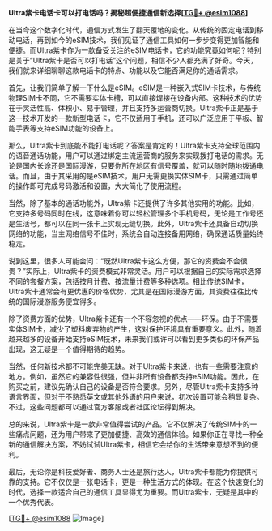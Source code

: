 **Ultra紫卡电话卡可以打电话吗？揭秘超便捷通信新选择[[TG💪+ @esim1088](https://t.me/s/esim1088)]**

在当今这个数字化时代，通信方式发生了翻天覆地的变化。从传统的固定电话到移动电话，再到如今的eSIM技术，我们见证了通信工具如何一步步变得更加智能和便捷。而Ultra紫卡作为一款备受关注的eSIM电话卡，它的功能究竟如何呢？特别是关于“Ultra紫卡是否可以打电话”这个问题，相信不少人都充满了好奇。今天，我们就来详细聊聊这款电话卡的特点、功能以及它能否满足你的通话需求。

首先，让我们简单了解一下什么是eSIM。eSIM是一种嵌入式SIM卡技术，与传统物理SIM卡不同，它不需要实体卡槽，可以直接焊接在设备内部。这种技术的优势在于灵活性高、体积小、易于管理，并且支持多运营商切换。Ultra紫卡正是基于这一技术开发的一款新型电话卡，它不仅适用于手机，还可以广泛应用于平板、智能手表等支持eSIM功能的设备上。

那么，Ultra紫卡到底能不能打电话呢？答案是肯定的！Ultra紫卡支持全球范围内的语音通话功能，用户可以通过绑定主流运营商的服务来实现拨打电话的需求。无论是国内长途还是国际漫游，只要你所在地区有信号覆盖，就可以随时随地拨通电话。而且，由于其采用的是eSIM技术，用户无需更换实体SIM卡，只需通过简单的操作即可完成号码激活和设置，大大简化了使用流程。

当然，除了基本的通话功能外，Ultra紫卡还提供了许多其他实用的功能。比如，它支持多号码同时在线，这意味着你可以轻松管理多个手机号码，无论是工作号还是生活号，都可以在同一张卡上实现无缝切换。此外，Ultra紫卡还具备自动切换网络的功能，当主网络信号不佳时，系统会自动连接备用网络，确保通话质量始终稳定。

说到这里，很多人可能会问：“既然Ultra紫卡这么方便，那它的资费会不会很贵？”实际上，Ultra紫卡的资费模式非常灵活。用户可以根据自己的实际需求选择不同的套餐方案，包括按月计费、按流量计费等多种选项。相比传统SIM卡，Ultra紫卡通常会有更优惠的价格优势，尤其是在国际漫游方面，其资费往往比传统的国际漫游服务便宜得多。

除了资费方面的优势，Ultra紫卡还有一个不容忽视的优点——环保。由于不需要实体SIM卡，减少了塑料废弃物的产生，这对保护环境具有重要意义。此外，随着越来越多的设备开始支持eSIM技术，未来我们或许可以看到更多类似的环保产品出现，这无疑是一个值得期待的趋势。

当然，任何新技术都不可能完美无缺。对于Ultra紫卡来说，也有一些需要注意的地方。例如，虽然它的兼容性很强，但并非所有设备都支持eSIM功能。因此，在购买之前，建议先确认自己的设备是否符合要求。另外，尽管Ultra紫卡支持多种语言界面，但对于不熟悉英文或其他外语的用户来说，初次设置可能会稍显复杂。不过，这些问题都可以通过官方客服或者社区论坛得到解决。

总的来说，Ultra紫卡是一款非常值得尝试的产品。它不仅解决了传统SIM卡的一些痛点问题，还为用户带来了更加便捷、高效的通信体验。如果你正在寻找一种全新的通信解决方案，不妨试试Ultra紫卡，相信它会给你的生活带来意想不到的便利。

最后，无论你是科技爱好者、商务人士还是旅行达人，Ultra紫卡都能为你提供可靠的支持。它不仅仅是一张电话卡，更是一种生活方式的体现。在这个快速变化的时代，选择一款适合自己的通信工具显得尤为重要。而Ultra紫卡，无疑是其中的一个优秀代表。

[[TG💪+ @esim1088](https://t.me/s/esim1088) ![Image](https://i.postimg.cc/4NQfJmqS/Snipaste-2025-05-13-00-14-12.png)]